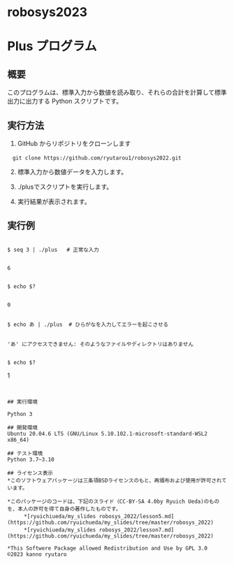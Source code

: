 # robosys2023

# Plus プログラム

## 概要
このプログラムは、標準入力から数値を読み取り、それらの合計を計算して標準出力に出力する Python スクリプトです。

## 実行方法

1.  GitHub からリポジトリをクローンします
```
　git clone https://github.com/ryutarou1/robosys2022.git
```
2. 標準入力から数値データを入力します。

3. ./plusでスクリプトを実行します。

4. 実行結果が表示されます。

## 実行例
```

$ seq 3 | ./plus   # 正常な入力
```

```

6

```

```

$ echo $?

```

```

0

```

```

$ echo あ | ./plus  # ひらがなを入力してエラーを起こさせる

```

```

'あ' にアクセスできません: そのようなファイルやディレクトリはありません

```

```

$ echo $?

```

1

```


## 実行環境

Python 3

## 開発環境
Ubuntu 20.04.6 LTS (GNU/Linux 5.10.102.1-microsoft-standard-WSL2 x86_64)

## テスト環境
Python 3.7~3.10

## ライセンス表示
*このソフトウェアパッケージは三条項BSDライセンスのもと、再頒布および使用が許可されています。

*このパッケージのコードは、下記のスライド（CC-BY-SA 4.0by Ryuich Ueda)のものを、本人の許可を得て自身の著作したものです。
  　　*[ryuichiueda/my_slides robosys_2022/lesson5.md] (https://github.com/ryuichueda/my_slides/tree/master/robosys_2022)
　 　 *[ryuichiueda/my_slides robosys_2022/lesson7.md] (https://github.com/ryuichueda/my_slides/tree/master/robosys_2022)

*This Softwere Package allowed Redistribution and Use by GPL 3.0
©2023 kanno ryutaro





